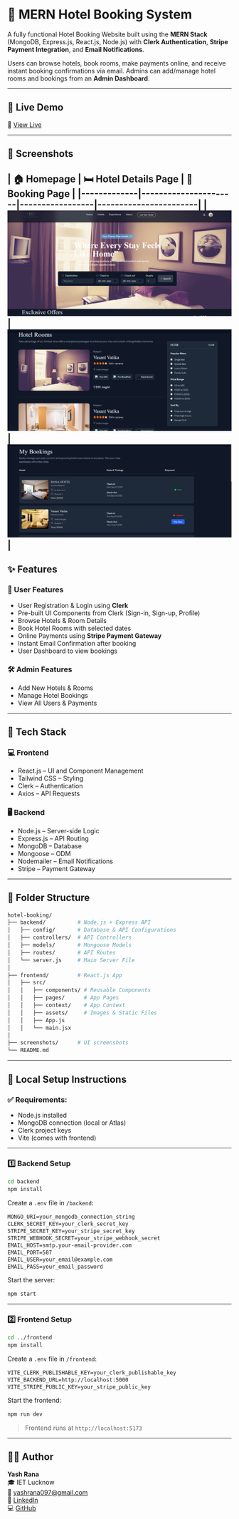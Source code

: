 # 🏨 MERN Hotel Booking System

A fully functional Hotel Booking Website built using the **MERN Stack** (MongoDB, Express.js, React.js, Node.js) with **Clerk Authentication**, **Stripe Payment Integration**, and **Email Notifications**.

Users can browse hotels, book rooms, make payments online, and receive instant booking confirmations via email. Admins can add/manage hotel rooms and bookings from an **Admin Dashboard**.

---

## 🚀 Live Demo

🔗 [View Live](https://quick-booking-hotel.vercel.app)

---

## 📸 Screenshots

| 🏠 Homepage | 🛏️ Hotel Details Page | 📅 Booking Page |
|-------------|----------------------|-----------------|-----------------------|
| ![Home](./screenshots/home.png.png) | ![Details](./screenshots/details.png) | ![Booking](./screenshots/booking.png.png) | 
---

## ✨ Features

### 👥 User Features
- User Registration & Login using **Clerk**
- Pre-built UI Components from Clerk (Sign-in, Sign-up, Profile)
- Browse Hotels & Room Details
- Book Hotel Rooms with selected dates
- Online Payments using **Stripe Payment Gateway**
- Instant Email Confirmation after booking
- User Dashboard to view bookings

### 🛠️ Admin Features
- Add New Hotels & Rooms
- Manage Hotel Bookings
- View All Users & Payments

---

## 🧰 Tech Stack

### 💻 Frontend
- React.js – UI and Component Management
- Tailwind CSS – Styling
- Clerk – Authentication
- Axios – API Requests

### 🖥️ Backend
- Node.js – Server-side Logic
- Express.js – API Routing
- MongoDB – Database
- Mongoose – ODM
- Nodemailer – Email Notifications
- Stripe – Payment Gateway

---

## 📂 Folder Structure

```bash
hotel-booking/
├── backend/          # Node.js + Express API
│   ├── config/       # Database & API Configurations
│   ├── controllers/  # API Controllers
│   ├── models/       # Mongoose Models
│   ├── routes/       # API Routes
│   └── server.js     # Main Server File
│
├── frontend/         # React.js App
│   ├── src/
│   │   ├── components/ # Reusable Components
│   │   ├── pages/      # App Pages
│   │   ├── context/    # App Context
│   │   ├── assets/     # Images & Static Files
│   │   ├── App.js
│   │   └── main.jsx
│
├── screenshots/      # UI screenshots
└── README.md

```

---

## 🧰 Local Setup Instructions

### ✅ Requirements:
- Node.js installed
- MongoDB connection (local or Atlas)
- Clerk project keys
- Vite (comes with frontend)

---

### 1️⃣ Backend Setup

```bash
cd backend
npm install
```

Create a `.env` file in `/backend`:

```env
MONGO_URI=your_mongodb_connection_string
CLERK_SECRET_KEY=your_clerk_secret_key
STRIPE_SECRET_KEY=your_stripe_secret_key
STRIPE_WEBHOOK_SECRET=your_stripe_webhook_secret
EMAIL_HOST=smtp.your-email-provider.com
EMAIL_PORT=587
EMAIL_USER=your_email@example.com
EMAIL_PASS=your_email_password

```

Start the server:

```bash
npm start
```

---

### 2️⃣ Frontend Setup

```bash
cd ../frontend
npm install
```

Create a `.env` file in `/frontend`:

```env
VITE_CLERK_PUBLISHABLE_KEY=your_clerk_publishable_key
VITE_BACKEND_URL=http://localhost:5000
VITE_STRIPE_PUBLIC_KEY=your_stripe_public_key

```

Start the frontend:

```bash
npm run dev
```

> Frontend runs at `http://localhost:5173`

---

## 👨‍💻 Author

**Yash Rana**  
🎓 IET Lucknow  
📧 yashrana097@gmail.com  
🔗 [LinkedIn](https://www.linkedin.com/in/yashrana52)  
💻 [GitHub](https://github.com/YashRana52)
